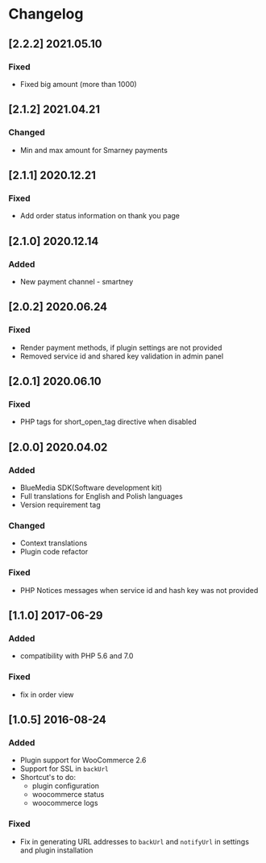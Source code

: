 # Changelog

## [2.2.2] 2021.05.10
### Fixed
- Fixed big amount (more than 1000)

## [2.1.2] 2021.04.21
### Changed
- Min and max amount for Smarney payments

## [2.1.1] 2020.12.21
### Fixed
- Add order status information on thank you page

## [2.1.0] 2020.12.14
### Added
- New payment channel - smartney

## [2.0.2] 2020.06.24
### Fixed
- Render payment methods, if plugin settings are not provided
- Removed service id and shared key validation in admin panel

## [2.0.1] 2020.06.10
### Fixed
- PHP tags for short_open_tag directive when disabled

## [2.0.0] 2020.04.02
### Added
- BlueMedia SDK(Software development kit)
- Full translations for English and Polish languages
- Version requirement tag

### Changed
- Context translations
- Plugin code refactor

### Fixed
- PHP Notices messages when service id and hash key was not provided

## [1.1.0] 2017-06-29
### Added
- compatibility with PHP 5.6 and 7.0

### Fixed
- fix in order view

## [1.0.5] 2016-08-24
### Added
- Plugin support for WooCommerce 2.6
- Support for SSL in `backUrl`
- Shortcut's to do:
   * plugin configuration
   * woocommerce status
   * woocommerce logs

### Fixed
- Fix in generating URL addresses to `backUrl` and `notifyUrl` in settings and plugin installation

